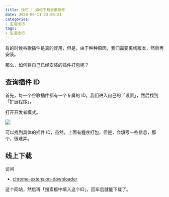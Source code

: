```yaml
---
title: 技巧 | 如何下载谷歌插件
date: 2020-06-11 23:08:21
categories:
- 生活技巧
tags:
- 生活技巧
---
```

有的时候谷歌插件是真的好用，但是，由于种种原因，我们需要离线版本，然后再安装。

那么，如何将自己已经安装的插件打包呢？

<!-- more -->

## 查询插件 ID

首先，每一个谷歌插件都有一个专属的 ID，我们进入自己的「设置」，然后找到「扩展程序」。

打开开发者模式。

![](/images/skill/2_0.png)

可以找到具体的插件 ID，虽然，上面有程序打包，但是，会填写一些信息，那个，很难弄。

## 线上下载

访问

- [chrome-extension-downloader](https://chrome-extension-downloader.com/)

这个网站，然后再「搜索框中填入这个ID」，回车后就能下载了。